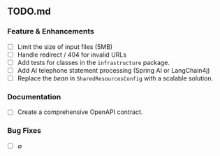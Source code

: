 ## TODO.md

### Feature & Enhancements
- [ ] Limit the size of input files (5MB)
- [ ] Handle redirect / 404 for invalid URLs
- [ ] Add tests for classes in the `infrastructure` package.
- [ ] Add AI telephone statement processing (Spring AI or LangChain4j)
- [ ] Replace the _bean_ in `SharedResourcesConfig` with a scalable solution.

### Documentation
- [ ] Create a comprehensive OpenAPI contract.

### Bug Fixes
- [ ] ∅